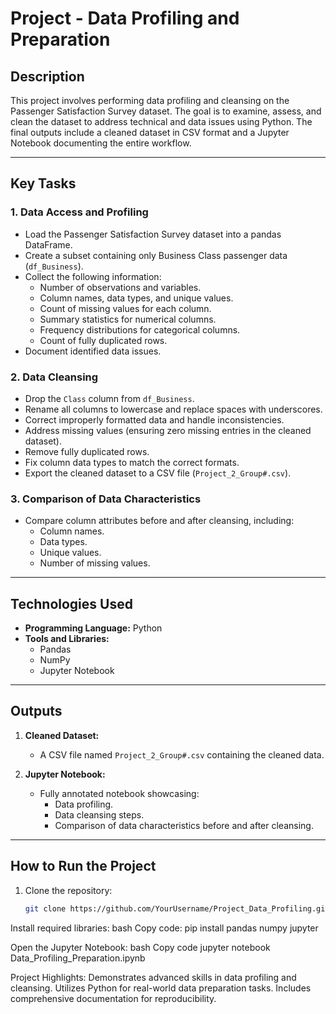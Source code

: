 # Project - Data Profiling and Preparation

## Description
This project involves performing data profiling and cleansing on the Passenger Satisfaction Survey dataset. The goal is to examine, assess, and clean the dataset to address technical and data issues using Python. The final outputs include a cleaned dataset in CSV format and a Jupyter Notebook documenting the entire workflow.

---

## Key Tasks
### 1. Data Access and Profiling
- Load the Passenger Satisfaction Survey dataset into a pandas DataFrame.
- Create a subset containing only Business Class passenger data (`df_Business`).
- Collect the following information:
  - Number of observations and variables.
  - Column names, data types, and unique values.
  - Count of missing values for each column.
  - Summary statistics for numerical columns.
  - Frequency distributions for categorical columns.
  - Count of fully duplicated rows.
- Document identified data issues.

### 2. Data Cleansing
- Drop the `Class` column from `df_Business`.
- Rename all columns to lowercase and replace spaces with underscores.
- Correct improperly formatted data and handle inconsistencies.
- Address missing values (ensuring zero missing entries in the cleaned dataset).
- Remove fully duplicated rows.
- Fix column data types to match the correct formats.
- Export the cleaned dataset to a CSV file (`Project_2_Group#.csv`).

### 3. Comparison of Data Characteristics
- Compare column attributes before and after cleansing, including:
  - Column names.
  - Data types.
  - Unique values.
  - Number of missing values.

---

## Technologies Used
- **Programming Language:** Python
- **Tools and Libraries:**
  - Pandas
  - NumPy
  - Jupyter Notebook

---

## Outputs
1. **Cleaned Dataset:**
   - A CSV file named `Project_2_Group#.csv` containing the cleaned data.

2. **Jupyter Notebook:**
   - Fully annotated notebook showcasing:
     - Data profiling.
     - Data cleansing steps.
     - Comparison of data characteristics before and after cleansing.

---

## How to Run the Project
1. Clone the repository:
   ```bash
   git clone https://github.com/YourUsername/Project_Data_Profiling.git


Install required libraries:
bash
Copy code:
pip install pandas numpy jupyter

Open the Jupyter Notebook:
bash
Copy code
jupyter notebook Data_Profiling_Preparation.ipynb

Project Highlights:
Demonstrates advanced skills in data profiling and cleansing.
Utilizes Python for real-world data preparation tasks.
Includes comprehensive documentation for reproducibility.
